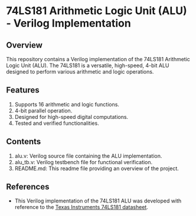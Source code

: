 # 74LS181 Arithmetic Logic Unit (ALU) - Verilog Implementation
## Overview

This repository contains a Verilog implementation of the 74LS181 Arithmetic Logic Unit (ALU). The 74LS181 is a versatile, high-speed, 4-bit ALU designed to perform various arithmetic and logic operations.

## Features

1. Supports 16 arithmetic and logic functions.
2. 4-bit parallel operation.
3. Designed for high-speed digital computations.
4. Tested and verified functionalities.

## Contents

1. alu.v: Verilog source file containing the ALU implementation.
2. alu_tb.v: Verilog testbench file for functional verification.
3. README.md: This readme file providing an overview of the project.

## References

- This Verilog implementation of the 74LS181 ALU was developed with reference to the [Texas Instruments 74LS181 datasheet](https://www.ti.com/lit/ds/symlink/sn54ls181.pdf).
